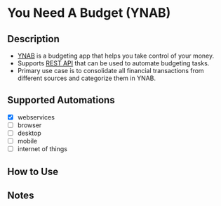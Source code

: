 # You Need A Budget (YNAB)

## Description
- [YNAB](https://www.ynab.com) is a budgeting app that helps you take control of your money.
- Supports [REST API](https://api.ynab.com/) that can be used to automate budgeting tasks.
- Primary use case is to consolidate all financial transactions from different sources and categorize them in YNAB.

## Supported Automations
- [X] webservices
- [ ] browser
- [ ] desktop
- [ ] mobile
- [ ] internet of things

## How to Use

## Notes